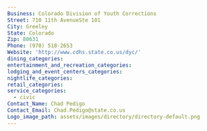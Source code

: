 ```yaml
---
Business: Colorado Division of Youth Corrections
Street: 710 11th AvenueSte 101
City: Greeley
State: Colorado
Zip: 80631
Phone: (970) 518-2653
Website: 'http://www.cdhs.state.co.us/dyc/'
dining_categories:
entertainment_and_recreation_categories:
lodging_and_event_centers_categories:
nightlife_categories:
retail_categories:
service_categories:
  - civic
Contact_Name: Chad Pedigo
Contact_Email: Chad.Pedigo@state.co.us
Logo_image_path: assets/images/directory/directory-default.png
---
```



